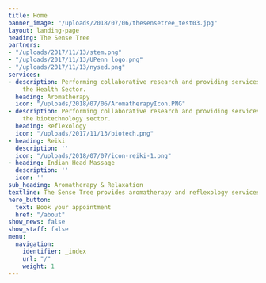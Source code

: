 ```yaml
---
title: Home
banner_image: "/uploads/2018/07/06/thesensetree_test03.jpg"
layout: landing-page
heading: The Sense Tree
partners:
- "/uploads/2017/11/13/stem.png"
- "/uploads/2017/11/13/UPenn_logo.png"
- "/uploads/2017/11/13/nysed.png"
services:
- description: Performing collaborative research and providing services to support
    the Health Sector.
  heading: Aromatherapy
  icon: "/uploads/2018/07/06/AromatherapyIcon.PNG"
- description: Performing collaborative research and providing services to support
    the biotechnology sector.
  heading: Reflexology
  icon: "/uploads/2017/11/13/biotech.png"
- heading: Reiki
  description: ''
  icon: "/uploads/2018/07/07/icon-reiki-1.png"
- heading: Indian Head Massage
  description: ''
  icon: ''
sub_heading: Aromatherapy & Relaxation
textline: The Sense Tree provides aromatherapy and reflexology services
hero_button:
  text: Book your appointment
  href: "/about"
show_news: false
show_staff: false
menu:
  navigation:
    identifier: _index
    url: "/"
    weight: 1
---
```

